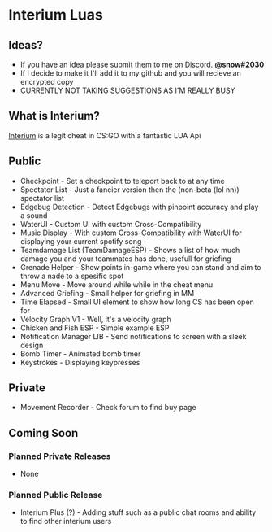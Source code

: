 # Interium Luas

## Ideas?
- If you have an idea please submit them to me on Discord. **@snow#2030**
- If I decide to make it I'll add it to my github and you will recieve an encrypted copy
- CURRENTLY NOT TAKING SUGGESTIONS AS I'M REALLY BUSY

## What is Interium?
[Interium](https://interium.ooo/forum/member.php?action=register&referrer=16) is a legit cheat in CS:GO with a fantastic LUA Api

## Public
* Checkpoint - Set a checkpoint to teleport back to at any time
* Spectator List - Just a fancier version then the (non-beta (lol nn)) spectator list
* Edgebug Detection - Detect Edgebugs with pinpoint accuracy and play a sound
* WaterUI - Custom UI with custom Cross-Compatibility
* Music Display - With custom Cross-Compatibility with WaterUI for displaying your current spotify song
* Teamdamage List (TeamDamageESP) - Shows a list of how much damage you and your teammates has done, usefull for griefing
* Grenade Helper - Show points in-game where you can stand and aim to throw a nade to a spesific spot
* Menu Move - Move around while while in the cheat menu
* Advanced Griefing - Small helper for griefing in MM
* Time Elapsed - Small UI element to show how long CS has been open for
* Velocity Graph V1 - Well, it's a velocity graph
* Chicken and Fish ESP - Simple example ESP
* Notification Manager LIB - Send notifications to screen with a sleek design
* Bomb Timer - Animated bomb timer
* Keystrokes - Displaying keypresses

## Private
* Movement Recorder - Check forum to find buy page

## Coming Soon

### Planned **Private** Releases
* None

### Planned **Public** Release
* Interium Plus (?) - Adding stuff such as a public chat rooms and ability to find other interium users
